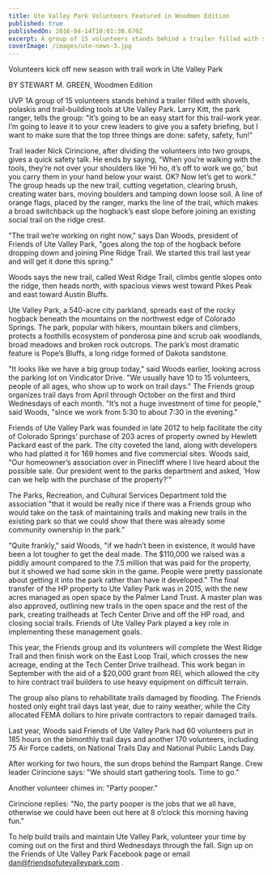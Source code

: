 ```yaml
---
title: Ute Valley Park Volunteers Featured in Woodmen Edition
published: true
publishedOn: 2016-04-14T10:01:30.670Z
excerpt: A group of 15 volunteers stands behind a trailer filled with shovels, polaskis and trail-building tools at Ute Valley Park.
coverImage: /images/ute-news-3.jpg
---
```




Volunteers kick off new season with trail work in Ute Valley Park

BY STEWART M. GREEN, Woodmen Edition

UVP 1A group of 15 volunteers stands behind a trailer filled with shovels, polaskis and trail-building tools at Ute Valley Park. Larry Kitt, the park ranger, tells the group: "It’s going to be an easy start for this trail-work year. I’m going to leave it to your crew leaders to give you a safety briefing, but I want to make sure that the top three things are done: safety, safety, fun!"

Trail leader Nick Cirincione, after dividing the volunteers into two groups, gives a quick safety talk. He ends by saying, "When you’re walking with the tools, they’re not over your shoulders like ‘Hi ho, it’s off to work we go,’ but you carry them in your hand below your waist. OK? Now let’s get to work."
The group heads up the new trail, cutting vegetation, clearing brush, creating water bars, moving boulders and tamping down loose soil. A line of orange flags, placed by the ranger, marks the line of the trail, which makes a broad switchback up the hogback’s east slope before joining an existing social trail on the ridge crest.

"The trail we’re working on right now," says Dan Woods, president of Friends of Ute Valley Park, "goes along the top of the hogback before dropping down and joining Pine Ridge Trail. We started this trail last year and will get it done this spring."

Woods says the new trail, called West Ridge Trail, climbs gentle slopes onto the ridge, then heads north, with spacious views west toward Pikes Peak and east toward Austin Bluffs.

Ute Valley Park, a 540-acre city parkland, spreads east of the rocky hogback beneath the mountains on the northwest edge of Colorado Springs. The park, popular with hikers, mountain bikers and climbers, protects a foothills ecosystem of ponderosa pine and scrub oak woodlands, broad meadows and broken rock outcrops. The park’s most dramatic feature is Pope’s Bluffs, a long ridge formed of Dakota sandstone.

"It looks like we have a big group today," said Woods earlier, looking across the parking lot on Vindicator Drive. "We usually have 10 to 15 volunteers, people of all ages, who show up to work on trail days." The Friends group organizes trail days from April through October on the first and third Wednesdays of each month. "It’s not a huge investment of time for people," said Woods, "since we work from 5:30 to about 7:30 in the evening."

Friends of Ute Valley Park was founded in late 2012 to help facilitate the city of Colorado Springs’ purchase of 203 acres of property owned by Hewlett Packard east of the park. The city coveted the land, along with developers who had platted it for 169 homes and five commercial sites. Woods said, "Our homeowner’s association over in Pinecliff where I live heard about the possible sale. Our president went to the parks department and asked, ‘How can we help with the purchase of the property?’"

The Parks, Recreation, and Cultural Services Department told the association "that it would be really nice if there was a Friends group who would take on the task of maintaining trails and making new trails in the existing park so that we could show that there was already some community ownership in the park."

"Quite frankly," said Woods, "if we hadn’t been in existence, it would have been a lot tougher to get the deal made. The $110,000 we raised was a piddly amount compared to the 7.5 million that was paid for the property, but it showed we had some skin in the game. People were pretty passionate about getting it into the park rather than have it developed." The final transfer of the HP property to Ute Valley Park was in 2015, with the new acres managed as open space by the Palmer Land Trust. A master plan was also approved, outlining new trails in the open space and the rest of the park, creating trailheads at Tech Center Drive and off the HP road, and closing social trails. Friends of Ute Valley Park played a key role in implementing these management goals.

This year, the Friends group and its volunteers will complete the West Ridge Trail and then finish work on the East Loop Trail, which crosses the new acreage, ending at the Tech Center Drive trailhead. This work began in September with the aid of a $20,000 grant from REI, which allowed the city to hire contract trail builders to use heavy equipment on difficult terrain.

The group also plans to rehabilitate trails damaged by flooding. The Friends hosted only eight trail days last year, due to rainy weather, while the City allocated FEMA dollars to hire private contractors to repair damaged trails.

Last year, Woods said Friends of Ute Valley Park had 60 volunteers put in 185 hours on the bimonthly trail days and another 170 volunteers, including 75 Air Force cadets, on National Trails Day and National Public Lands Day.

After working for two hours, the sun drops behind the Rampart Range. Crew leader Cirincione says: "We should start gathering tools. Time to go."

Another volunteer chimes in: "Party pooper."

Cirincione replies: "No, the party pooper is the jobs that we all have, otherwise we could have been out here at 8 o’clock this morning having fun."

To help build trails and maintain Ute Valley Park, volunteer your time by coming out on the first and third Wednesdays through the fall. Sign up on the Friends of Ute Valley Park Facebook page or email dan@friendsofutevalleypark.com .
